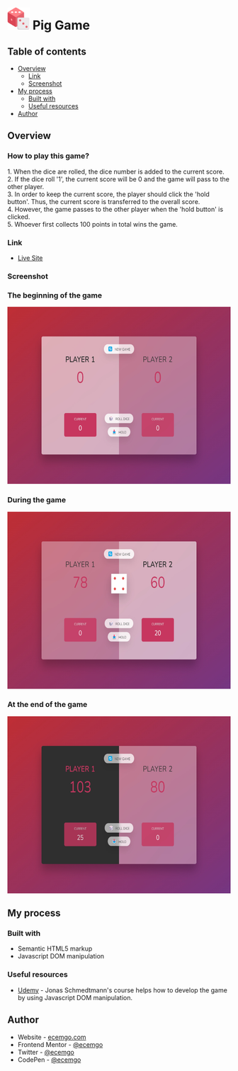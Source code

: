 # <img src="images/dice.png" title="Frontend Mentor" alt="Frontend Mentor" width="50" height="50"/> Pig Game

## Table of contents

- [Overview](#overview)
  - [Link](#link)
  - [Screenshot](#screenshot)
- [My process](#my-process)
  - [Built with](#built-with)
  - [Useful resources](#useful-resources)
- [Author](#author)

## Overview

<h3>How to play this game?</h3>
1. When the dice are rolled, the dice number is added to the current score.<br>
2. If the dice roll '1', the current score will be 0 and the game will pass to the other player.<br>
3. In order to keep the current score, the player should click the 'hold button'. Thus, the current score is transferred to the overall score.<br>
4. However, the game passes to the other player when the 'hold button' is clicked.<br>
5. Whoever first collects 100 points in total wins the game.<br>

### Link

- [Live Site](https://ecemgo-pig-game.netlify.app/)

### Screenshot

<div align="left">
<h3>The beginning of the game</h3>
<img src=images/screenshot-1.jpg title="pig game" alt="pig game" width="800" height="400"/>
<h3>During the game</h3>
<img src=images/screenshot-2.jpg title="pig game" alt="pig game" width="800" height="400"/>
<h3>At the end of the game</h3>
<img src=images/screenshot-3.jpg title="pig game" alt="pig game" width="800" height="400"/>
</div>

## My process

### Built with

- Semantic HTML5 markup
- Javascript DOM manipulation

### Useful resources

- [Udemy](https://www.udemy.com/course/the-complete-javascript-course/) - Jonas Schmedtmann's course helps how to develop the game by using Javascript DOM manipulation.

## Author

- Website - [ecemgo.com](https://www.ecemgo.com/)
- Frontend Mentor - [@ecemgo](https://www.frontendmentor.io/profile/ecemgo)
- Twitter - [@ecemgo](https://twitter.com/ecemgo)
- CodePen - [@ecemgo](https://codepen.io/ecemgo)
